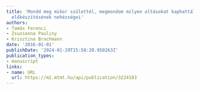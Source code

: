 ```yaml
---
title: 'Mondd meg mikor születtél, megmondom milyen oltásokat kaphattál: egy program
  előkészítésének nehézségei'
authors:
- Tamás Ferenci
- Zsuzsanna Pauliny
- Krisztina Brachmann
date: '2016-01-01'
publishDate: '2024-01-29T15:58:20.950263Z'
publication_types:
- manuscript
links:
- name: URL
  url: https://m2.mtmt.hu/api/publication/3224183
---
```

